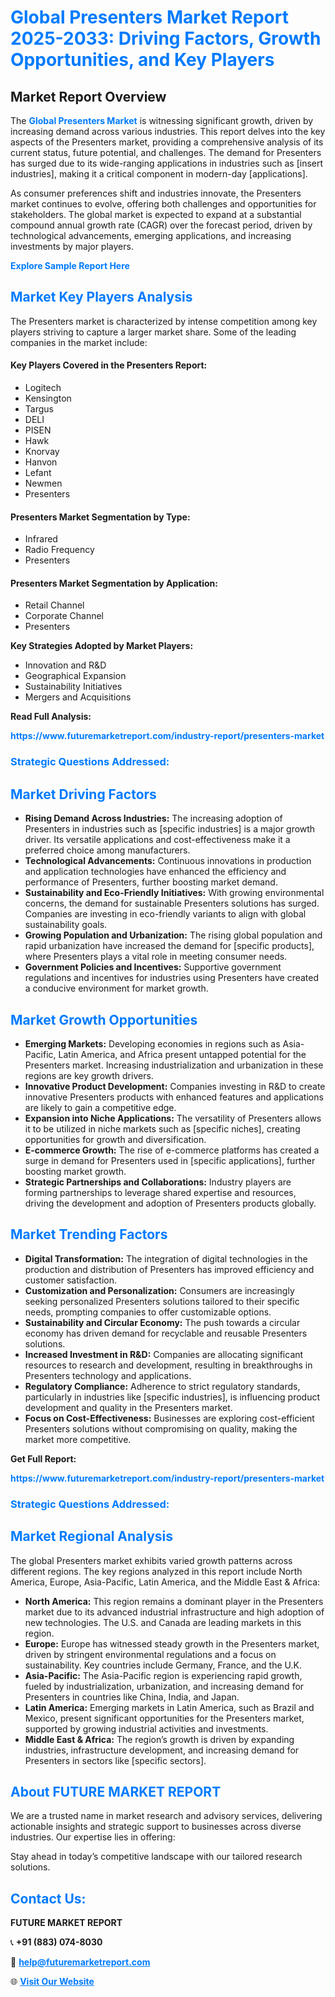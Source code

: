 <h1 style="color: #007BFF;">Global Presenters Market Report 2025-2033: Driving Factors, Growth Opportunities, and Key Players</h1>

<section id="overview">
<h2>Market Report Overview</h2>
<p>The <a href="https://www.futuremarketreport.com/industry-report/presenters-market" style="color: #007BFF; text-decoration: none;"><strong>Global Presenters Market</strong></a> is witnessing significant growth, driven by increasing demand across various industries. This report delves into the key aspects of the Presenters market, providing a comprehensive analysis of its current status, future potential, and challenges. The demand for Presenters has surged due to its wide-ranging applications in industries such as [insert industries], making it a critical component in modern-day [applications].</p>
<p>As consumer preferences shift and industries innovate, the Presenters market continues to evolve, offering both challenges and opportunities for stakeholders. The global market is expected to expand at a substantial compound annual growth rate (CAGR) over the forecast period, driven by technological advancements, emerging applications, and increasing investments by major players.</p>
</section>

<section id="overview">
<p><a href="https://www.futuremarketreport.com/request-sample/reportId=110463" style="color: #007BFF; text-decoration: none;"><strong>Explore Sample Report Here</strong></a></p>
</section>

<section id="key-players">
<h2 style="color: #007BFF;">Market Key Players Analysis</h2>
<p>The Presenters market is characterized by intense competition among key players striving to capture a larger market share. Some of the leading companies in the market include:</p>
<h4>Key Players Covered in the Presenters Report:</h4>
<ul><li>Logitech</li><li>Kensington</li><li>Targus</li><li>DELI</li><li>PISEN</li><li>Hawk</li><li>Knorvay</li><li>Hanvon</li><li>Lefant</li><li>Newmen</li><li>Presenters</li></ul>
<h4>Presenters Market Segmentation by Type:</h4>
<ul><li>Infrared</li><li>Radio Frequency</li><li>Presenters</li></ul>

<h4>Presenters Market Segmentation by Application:</h4>
<ul><li>Retail Channel</li><li>Corporate Channel</li><li>Presenters</li></ul>
<p><strong>Key Strategies Adopted by Market Players:</strong></p>
<ul>
<li>Innovation and R&D</li>
<li>Geographical Expansion</li>
<li>Sustainability Initiatives</li>
<li>Mergers and Acquisitions</li>
</ul>
</section>

<section>
<p><strong>Read Full Analysis: </strong></p><a href="https://www.futuremarketreport.com/industry-report/presenters-market" style="color: #007BFF; text-decoration: none;"><strong>https://www.futuremarketreport.com/industry-report/presenters-market</strong></a>
<h3 style="color: #007BFF;">Strategic Questions Addressed:</h3>
</section>

<section id="driving-factors">
<h2 style="color: #007BFF;">Market Driving Factors</h2>
<ul>
<li><strong>Rising Demand Across Industries:</strong> The increasing adoption of Presenters in industries such as [specific industries] is a major growth driver. Its versatile applications and cost-effectiveness make it a preferred choice among manufacturers.</li>
<li><strong>Technological Advancements:</strong> Continuous innovations in production and application technologies have enhanced the efficiency and performance of Presenters, further boosting market demand.</li>
<li><strong>Sustainability and Eco-Friendly Initiatives:</strong> With growing environmental concerns, the demand for sustainable Presenters solutions has surged. Companies are investing in eco-friendly variants to align with global sustainability goals.</li>
<li><strong>Growing Population and Urbanization:</strong> The rising global population and rapid urbanization have increased the demand for [specific products], where Presenters plays a vital role in meeting consumer needs.</li>
<li><strong>Government Policies and Incentives:</strong> Supportive government regulations and incentives for industries using Presenters have created a conducive environment for market growth.</li>
</ul>
</section>

<section id="growth-opportunities">
<h2 style="color: #007BFF;">Market Growth Opportunities</h2>
<ul>
<li><strong>Emerging Markets:</strong> Developing economies in regions such as Asia-Pacific, Latin America, and Africa present untapped potential for the Presenters market. Increasing industrialization and urbanization in these regions are key growth drivers.</li>
<li><strong>Innovative Product Development:</strong> Companies investing in R&D to create innovative Presenters products with enhanced features and applications are likely to gain a competitive edge.</li>
<li><strong>Expansion into Niche Applications:</strong> The versatility of Presenters allows it to be utilized in niche markets such as [specific niches], creating opportunities for growth and diversification.</li>
<li><strong>E-commerce Growth:</strong> The rise of e-commerce platforms has created a surge in demand for Presenters used in [specific applications], further boosting market growth.</li>
<li><strong>Strategic Partnerships and Collaborations:</strong> Industry players are forming partnerships to leverage shared expertise and resources, driving the development and adoption of Presenters products globally.</li>
</ul>
</section>

<section id="trending-factors">
<h2 style="color: #007BFF;">Market Trending Factors</h2>
<ul>
<li><strong>Digital Transformation:</strong> The integration of digital technologies in the production and distribution of Presenters has improved efficiency and customer satisfaction.</li>
<li><strong>Customization and Personalization:</strong> Consumers are increasingly seeking personalized Presenters solutions tailored to their specific needs, prompting companies to offer customizable options.</li>
<li><strong>Sustainability and Circular Economy:</strong> The push towards a circular economy has driven demand for recyclable and reusable Presenters solutions.</li>
<li><strong>Increased Investment in R&D:</strong> Companies are allocating significant resources to research and development, resulting in breakthroughs in Presenters technology and applications.</li>
<li><strong>Regulatory Compliance:</strong> Adherence to strict regulatory standards, particularly in industries like [specific industries], is influencing product development and quality in the Presenters market.</li>
<li><strong>Focus on Cost-Effectiveness:</strong> Businesses are exploring cost-efficient Presenters solutions without compromising on quality, making the market more competitive.</li>
</ul>
</section>

<section>
<p><strong>Get Full Report: </strong></p><a href="https://www.futuremarketreport.com/industry-report/presenters-market" style="color: #007BFF; text-decoration: none;"><strong>https://www.futuremarketreport.com/industry-report/presenters-market</strong></a>
<h3 style="color: #007BFF;">Strategic Questions Addressed:</h3>
</section>


<section id="regional-analysis">
<h2 style="color: #007BFF;">Market Regional Analysis</h2>
<p>The global Presenters market exhibits varied growth patterns across different regions. The key regions analyzed in this report include North America, Europe, Asia-Pacific, Latin America, and the Middle East & Africa:</p>
<ul>
<li><strong>North America:</strong> This region remains a dominant player in the Presenters market due to its advanced industrial infrastructure and high adoption of new technologies. The U.S. and Canada are leading markets in this region.</li>
<li><strong>Europe:</strong> Europe has witnessed steady growth in the Presenters market, driven by stringent environmental regulations and a focus on sustainability. Key countries include Germany, France, and the U.K.</li>
<li><strong>Asia-Pacific:</strong> The Asia-Pacific region is experiencing rapid growth, fueled by industrialization, urbanization, and increasing demand for Presenters in countries like China, India, and Japan.</li>
<li><strong>Latin America:</strong> Emerging markets in Latin America, such as Brazil and Mexico, present significant opportunities for the Presenters market, supported by growing industrial activities and investments.</li>
<li><strong>Middle East & Africa:</strong> The region’s growth is driven by expanding industries, infrastructure development, and increasing demand for Presenters in sectors like [specific sectors].</li>
</ul>
</section>

<footer>
<h2 style="color: #007BFF;">About FUTURE MARKET REPORT</h2>
<p>We are a trusted name in market research and advisory services, delivering actionable insights and strategic support to businesses across diverse industries. Our expertise lies in offering:</p>

<p>Stay ahead in today’s competitive landscape with our tailored research solutions.</p>

<h2 style="color: #007BFF;">Contact Us:</h2>
<p><strong>FUTURE MARKET REPORT</strong></p>
<p>📞 <strong>+91 (883) 074-8030</strong></p>
<p>📧 <strong><a href="mailto:help@futuremarketreport.com" style="color: #007BFF;">help@futuremarketreport.com</a></strong></p>
<p>🌐 <strong><a href="https://www.futuremarketreport.com/" style="color: #007BFF;">Visit Our Website</a></strong></p>
</footer>